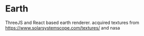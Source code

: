 # Earth
ThreeJS and React based earth renderer. acquired textures from https://www.solarsystemscope.com/textures/  and nasa
